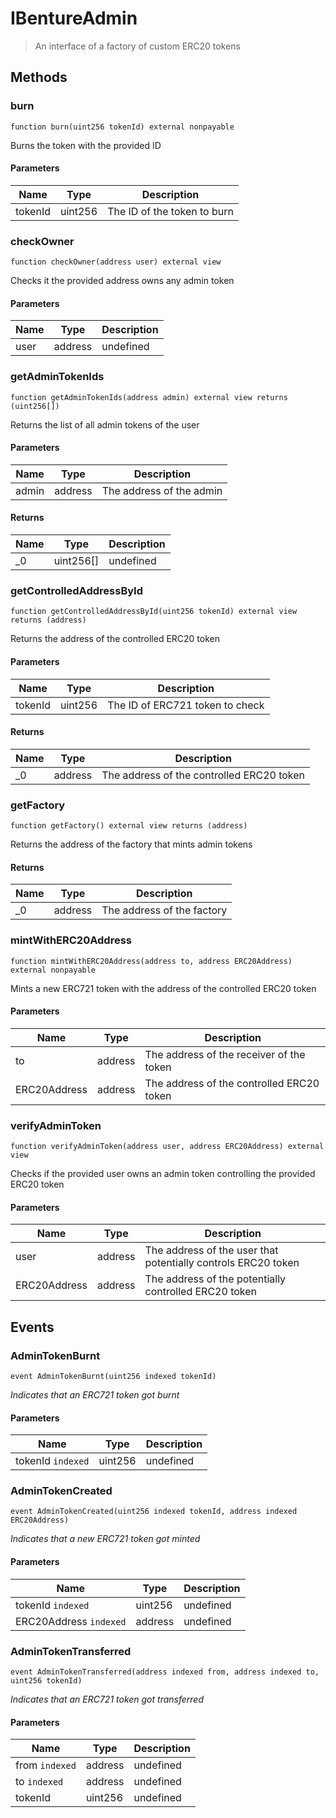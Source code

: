 # IBentureAdmin



> An interface of a factory of custom ERC20 tokens





## Methods

### burn

```solidity
function burn(uint256 tokenId) external nonpayable
```

Burns the token with the provided ID



#### Parameters

| Name | Type | Description |
|---|---|---|
| tokenId | uint256 | The ID of the token to burn |

### checkOwner

```solidity
function checkOwner(address user) external view
```

Checks it the provided address owns any admin token



#### Parameters

| Name | Type | Description |
|---|---|---|
| user | address | undefined |

### getAdminTokenIds

```solidity
function getAdminTokenIds(address admin) external view returns (uint256[])
```

Returns the list of all admin tokens of the user



#### Parameters

| Name | Type | Description |
|---|---|---|
| admin | address | The address of the admin |

#### Returns

| Name | Type | Description |
|---|---|---|
| _0 | uint256[] | undefined |

### getControlledAddressById

```solidity
function getControlledAddressById(uint256 tokenId) external view returns (address)
```

Returns the address of the controlled ERC20 token



#### Parameters

| Name | Type | Description |
|---|---|---|
| tokenId | uint256 | The ID of ERC721 token to check |

#### Returns

| Name | Type | Description |
|---|---|---|
| _0 | address | The address of the controlled ERC20 token |

### getFactory

```solidity
function getFactory() external view returns (address)
```

Returns the address of the factory that mints admin tokens




#### Returns

| Name | Type | Description |
|---|---|---|
| _0 | address | The address of the factory |

### mintWithERC20Address

```solidity
function mintWithERC20Address(address to, address ERC20Address) external nonpayable
```

Mints a new ERC721 token with the address of the controlled ERC20 token



#### Parameters

| Name | Type | Description |
|---|---|---|
| to | address | The address of the receiver of the token |
| ERC20Address | address | The address of the controlled ERC20 token |

### verifyAdminToken

```solidity
function verifyAdminToken(address user, address ERC20Address) external view
```

Checks if the provided user owns an admin token controlling the provided ERC20 token



#### Parameters

| Name | Type | Description |
|---|---|---|
| user | address | The address of the user that potentially controls ERC20 token |
| ERC20Address | address | The address of the potentially controlled ERC20 token |



## Events

### AdminTokenBurnt

```solidity
event AdminTokenBurnt(uint256 indexed tokenId)
```



*Indicates that an ERC721 token got burnt*

#### Parameters

| Name | Type | Description |
|---|---|---|
| tokenId `indexed` | uint256 | undefined |

### AdminTokenCreated

```solidity
event AdminTokenCreated(uint256 indexed tokenId, address indexed ERC20Address)
```



*Indicates that a new ERC721 token got minted*

#### Parameters

| Name | Type | Description |
|---|---|---|
| tokenId `indexed` | uint256 | undefined |
| ERC20Address `indexed` | address | undefined |

### AdminTokenTransferred

```solidity
event AdminTokenTransferred(address indexed from, address indexed to, uint256 tokenId)
```



*Indicates that an ERC721 token got transferred*

#### Parameters

| Name | Type | Description |
|---|---|---|
| from `indexed` | address | undefined |
| to `indexed` | address | undefined |
| tokenId  | uint256 | undefined |



